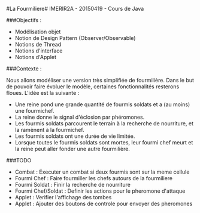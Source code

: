 #La Fourmiliere#
IMERIR2A - 20150419 - Cours de Java

###Objectifs : 
* Modélisation objet
* Notion de Design Pattern (Observer/Observable)
* Notions de Thread
* Notions d'interface
* Notions d'Applet

###Contexte : 

Nous allons modéliser une version très simplifiée de fourmilière. Dans le but de pouvoir faire évoluer le modèle, certaines fonctionnalités resterons floues. L'idée est la suivante :
- Une reine pond une grande quantité de fourmis soldats et a (au moins) une fourmi­chef.
- La reine donne le signal d'éclosion par phéromones.
- Les fourmis soldats parcourent le terrain à la recherche de nourriture,
et la ramènent à la fourmi­chef.
- Les fourmis soldats ont une durée de vie limitée.
- Lorsque toutes le fourmis soldats sont mortes, leur fourmi chef meurt
et la reine peut aller fonder une autre fourmilière.


###TODO
- Combat : Executer un combat si deux fourmis sont sur la meme cellule
- Fourmi Chef : Faire fourmiller les chefs autours de la fourmiliere
- Fourmi Soldat : Finir la recherche de nourriture
- Fourmi Chef/Soldat : Definir les actions pour le pheromone d'attaque
- Applet : Verifier l'affichage des tombes
- Applet : Ajouter des boutons de controle pour envoyer des pheromones